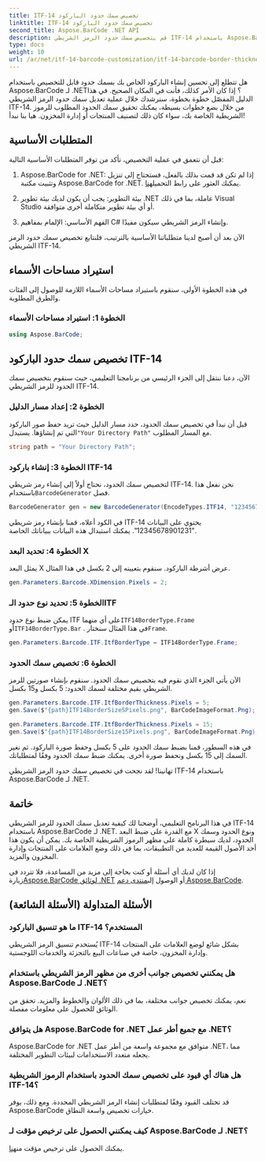 ```yaml
---
title: ITF-14 تخصيص سمك حدود الباركود
linktitle: ITF-14 تخصيص سمك حدود الباركود
second_title: Aspose.BarCode .NET API
description: قم بتخصيص سمك حدود الرمز الشريطي ITF-14 باستخدام Aspose.BarCode لـ .NET. دليل خطوة بخطوة لإنشاء الباركود بشكل سلس.
type: docs
weight: 10
url: /ar/net/itf-14-barcode-customization/itf-14-barcode-border-thickness-customization/
---
```


هل تتطلع إلى تحسين إنشاء الباركود الخاص بك بسمك حدود قابل للتخصيص باستخدام Aspose.BarCode لـ .NET؟ إذا كان الأمر كذلك، فأنت في المكان الصحيح. في هذا الدليل المفصّل خطوة بخطوة، سنرشدك خلال عملية تعديل سمك حدود الرمز الشريطي ITF-14. من خلال بضع خطوات بسيطة، يمكنك تحقيق سمك الحدود المطلوب للرموز الشريطية الخاصة بك، سواء كان ذلك لتصنيف المنتجات أو إدارة المخزون. هيا بنا نبدأ!

## المتطلبات الأساسية

قبل أن نتعمق في عملية التخصيص، تأكد من توفر المتطلبات الأساسية التالية:

1.  Aspose.BarCode for .NET: إذا لم تكن قد قمت بذلك بالفعل، فستحتاج إلى تنزيل وتثبيت مكتبة Aspose.BarCode for .NET. يمكنك العثور على رابط التحميل[هنا](https://releases.aspose.com/barcode/net/).

2. بيئة التطوير: يجب أن يكون لديك بيئة تطوير .NET عاملة، بما في ذلك Visual Studio أو أي بيئة تطوير متكاملة أخرى متوافقة.

3. الفهم الأساسي: الإلمام بمفاهيم C# وإنشاء الرمز الشريطي سيكون مفيدًا.

الآن بعد أن أصبح لدينا متطلباتنا الأساسية بالترتيب، فلنتابع تخصيص سمك حدود الرمز الشريطي ITF-14.

## استيراد مساحات الأسماء

في هذه الخطوة الأولى، سنقوم باستيراد مساحات الأسماء اللازمة للوصول إلى الفئات والطرق المطلوبة.

### الخطوة 1: استيراد مساحات الأسماء

```csharp
using Aspose.BarCode;
```

## تخصيص سمك حدود الباركود ITF-14

الآن، دعنا ننتقل إلى الجزء الرئيسي من برنامجنا التعليمي، حيث سنقوم بتخصيص سمك الحدود للرمز الشريطي ITF-14.

### الخطوة 2: إعداد مسار الدليل

 قبل أن نبدأ في تخصيص سمك الحدود، حدد مسار الدليل حيث تريد حفظ صور الباركود التي تم إنشاؤها. يستبدل`"Your Directory Path"` مع المسار المطلوب.

```csharp
string path = "Your Directory Path";
```

### الخطوة 3: إنشاء باركود ITF-14

 لتخصيص سمك الحدود، نحتاج أولاً إلى إنشاء رمز شريطي ITF-14. نحن نفعل هذا باستخدام`BarcodeGenerator` فصل.

```csharp
BarcodeGenerator gen = new BarcodeGenerator(EncodeTypes.ITF14, "12345678901231");
```

في الكود أعلاه، قمنا بإنشاء رمز شريطي ITF-14 يحتوي على البيانات "12345678901231". يمكنك استبدال هذه البيانات ببياناتك الخاصة.

### الخطوة 4: تحديد البعد X

يمثل البعد X عرض أشرطة الباركود. سنقوم بتعيينه إلى 2 بكسل في هذا المثال.

```csharp
gen.Parameters.Barcode.XDimension.Pixels = 2;
```

### الخطوة 5: تحديد نوع حدود الـITF

 يمكن ضبط نوع حدود ITF على أي منهما`ITF14BorderType.Frame` أو`ITF14BorderType.Bar` . في هذا المثال سنختار`Frame`.

```csharp
gen.Parameters.Barcode.ITF.ItfBorderType = ITF14BorderType.Frame;
```

### الخطوة 6: تخصيص سمك الحدود

الآن يأتي الجزء الذي نقوم فيه بتخصيص سمك الحدود. سنقوم بإنشاء صورتين للرمز الشريطي بقيم مختلفة لسمك الحدود: 5 بكسل و15 بكسل.

```csharp
gen.Parameters.Barcode.ITF.ItfBorderThickness.Pixels = 5;
gen.Save($"{path}ITF14BorderSize5Pixels.png", BarCodeImageFormat.Png);

gen.Parameters.Barcode.ITF.ItfBorderThickness.Pixels = 15;
gen.Save($"{path}ITF14BorderSize15Pixels.png", BarCodeImageFormat.Png);
```

في هذه السطور، قمنا بضبط سمك الحدود على 5 بكسل وحفظ صورة الباركود. ثم نغير السمك إلى 15 بكسل ونحفظ صورة أخرى. يمكنك ضبط سمك الحدود وفقًا لمتطلباتك.

تهانينا! لقد نجحت في تخصيص سمك حدود الرمز الشريطي ITF-14 باستخدام Aspose.BarCode لـ .NET.

## خاتمة

في هذا البرنامج التعليمي، أوضحنا لك كيفية تعديل سمك الحدود للرمز الشريطي ITF-14 باستخدام Aspose.BarCode لـ .NET. مع القدرة على ضبط البعد X ونوع الحدود وسمك الحدود، لديك سيطرة كاملة على مظهر الرموز الشريطية الخاصة بك. يمكن أن يكون هذا أحد الأصول القيمة للعديد من التطبيقات، بما في ذلك وضع العلامات على المنتجات وإدارة المخزون والمزيد.

 إذا كان لديك أي أسئلة أو كنت بحاجة إلى مزيد من المساعدة، فلا تتردد في زيارة[Aspose.BarCode لوثائق .NET](https://reference.aspose.com/barcode/net/) أو الوصول إلى[منتدى دعم Aspose.BarCode](https://forum.aspose.com/c/barcode/13).

## الأسئلة المتداولة (الأسئلة الشائعة)

### ما هو تنسيق الباركود ITF-14 المستخدم؟
يُستخدم تنسيق الرمز الشريطي ITF-14 بشكل شائع لوضع العلامات على المنتجات وإدارة المخزون، خاصة في صناعات البيع بالتجزئة والخدمات اللوجستية.

### هل يمكنني تخصيص جوانب أخرى من مظهر الرمز الشريطي باستخدام Aspose.BarCode لـ .NET؟
نعم، يمكنك تخصيص جوانب مختلفة، بما في ذلك الألوان والخطوط والمزيد. تحقق من الوثائق للحصول على معلومات مفصلة.

### هل يتوافق Aspose.BarCode for .NET مع جميع أطر عمل .NET؟
Aspose.BarCode for .NET متوافق مع مجموعة واسعة من أطر عمل .NET، مما يجعله متعدد الاستخدامات لبيئات التطوير المختلفة.

### هل هناك أي قيود على تخصيص سمك الحدود باستخدام الرموز الشريطية ITF-14؟
قد تختلف القيود وفقًا لمتطلبات إنشاء الرمز الشريطي المحددة. ومع ذلك، يوفر Aspose.BarCode خيارات تخصيص واسعة النطاق.

### كيف يمكنني الحصول على ترخيص مؤقت لـ Aspose.BarCode لـ .NET؟
 يمكنك الحصول على ترخيص مؤقت من[هنا](https://purchase.aspose.com/temporary-license/).